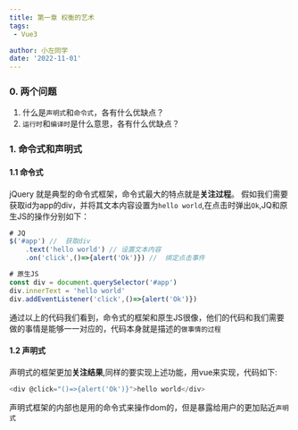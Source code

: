 ```yaml
---
title: 第一章 权衡的艺术
tags:
 - Vue3

author: 小左同学
date: '2022-11-01'
---
```


### 0. 两个问题
1. 什么是`声明式`和`命令式`，各有什么优缺点？
2. `运行时`和`编译时`是什么意思，各有什么优缺点？
### 1. 命令式和声明式
#### 1.1 命令式
jQuery 就是典型的命令式框架，命令式最大的特点就是**关注过程**。
假如我们需要获取id为app的div，并将其文本内容设置为`hello world`,在点击时弹出`Ok`,JQ和原生JS的操作分别如下：
```js
# JQ
$('#app') //  获取div
    .text('hello world') // 设置文本内容
    .on('click',()=>{alert('Ok')}) //  绑定点击事件
```
```js
# 原生JS
const div = document.querySelector('#app')
div.innerText = 'hello world'
div.addEventListener('click',()=>{alert('Ok')})
```
通过以上的代码我们看到，命令式的框架和原生JS很像，他们的代码和我们需要做的事情是能够一一对应的，代码本身就是描述的`做事情的过程`
#### 1.2 声明式
声明式的框架更加**关注结果**,同样的要实现上述功能，用vue来实现，代码如下:
```js
<div @click="()=>{alert('Ok')}">hello world</div>
```
声明式框架的内部也是用的命令式来操作dom的，但是暴露给用户的更加贴近`声明式`
   